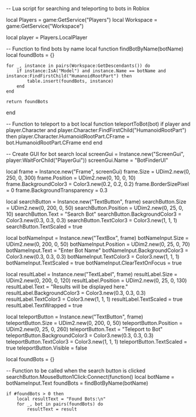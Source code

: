 -- Lua script for searching and teleporting to bots in Roblox

local Players = game:GetService("Players")
local Workspace = game:GetService("Workspace")

local player = Players.LocalPlayer

-- Function to find bots by name
local function findBotByName(botName)
    local foundBots = {}
    
    for _, instance in pairs(Workspace:GetDescendants()) do
        if instance:IsA("Model") and instance.Name == botName and instance:FindFirstChild("HumanoidRootPart") then
            table.insert(foundBots, instance)
        end
    end
    
    return foundBots
end

-- Function to teleport to a bot
local function teleportToBot(bot)
    if player and player.Character and player.Character:FindFirstChild("HumanoidRootPart") then
        player.Character.HumanoidRootPart.CFrame = bot.HumanoidRootPart.CFrame
    end
end

-- Create GUI for bot search
local screenGui = Instance.new("ScreenGui", player:WaitForChild("PlayerGui"))
screenGui.Name = "BotFinderUI"

local frame = Instance.new("Frame", screenGui)
frame.Size = UDim2.new(0, 250, 0, 300)
frame.Position = UDim2.new(0, 10, 0, 10)
frame.BackgroundColor3 = Color3.new(0.2, 0.2, 0.2)
frame.BorderSizePixel = 0
frame.BackgroundTransparency = 0.3

local searchButton = Instance.new("TextButton", frame)
searchButton.Size = UDim2.new(0, 200, 0, 50)
searchButton.Position = UDim2.new(0, 25, 0, 10)
searchButton.Text = "Search Bot"
searchButton.BackgroundColor3 = Color3.new(0.3, 0.3, 0.3)
searchButton.TextColor3 = Color3.new(1, 1, 1)
searchButton.TextScaled = true

local botNameInput = Instance.new("TextBox", frame)
botNameInput.Size = UDim2.new(0, 200, 0, 50)
botNameInput.Position = UDim2.new(0, 25, 0, 70)
botNameInput.Text = "Enter Bot Name"
botNameInput.BackgroundColor3 = Color3.new(0.3, 0.3, 0.3)
botNameInput.TextColor3 = Color3.new(1, 1, 1)
botNameInput.TextScaled = true
botNameInput.ClearTextOnFocus = true

local resultLabel = Instance.new("TextLabel", frame)
resultLabel.Size = UDim2.new(0, 200, 0, 120)
resultLabel.Position = UDim2.new(0, 25, 0, 130)
resultLabel.Text = "Results will be displayed here."
resultLabel.BackgroundColor3 = Color3.new(0.3, 0.3, 0.3)
resultLabel.TextColor3 = Color3.new(1, 1, 1)
resultLabel.TextScaled = true
resultLabel.TextWrapped = true

local teleportButton = Instance.new("TextButton", frame)
teleportButton.Size = UDim2.new(0, 200, 0, 50)
teleportButton.Position = UDim2.new(0, 25, 0, 260)
teleportButton.Text = "Teleport to Bot"
teleportButton.BackgroundColor3 = Color3.new(0.3, 0.3, 0.3)
teleportButton.TextColor3 = Color3.new(1, 1, 1)
teleportButton.TextScaled = true
teleportButton.Visible = false

local foundBots = {}

-- Function to be called when the search button is clicked
searchButton.MouseButton1Click:Connect(function()
    local botName = botNameInput.Text
    foundBots = findBotByName(botName)
    
    if #foundBots > 0 then
        local resultText = "Found Bots:\n"
        for _, bot in pairs(foundBots) do
            resultText = result
